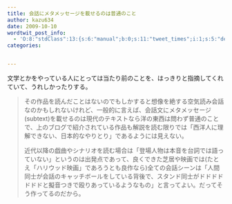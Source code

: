 ```yaml
---
title: 会話にメタメッセージを載せるのは普通のこと
author: kazu634
date: 2009-10-10
wordtwit_post_info:
  - 'O:8:"stdClass":13:{s:6:"manual";b:0;s:11:"tweet_times";i:1;s:5:"delay";i:0;s:7:"enabled";i:1;s:10:"separation";s:2:"60";s:7:"version";s:3:"3.7";s:14:"tweet_template";b:0;s:6:"status";i:2;s:6:"result";a:0:{}s:13:"tweet_counter";i:2;s:13:"tweet_log_ids";a:1:{i:0;i:4821;}s:9:"hash_tags";a:0:{}s:8:"accounts";a:1:{i:0;s:7:"kazu634";}}'
categories:


---
```

<div class="section">
<p>
    文学とかをやっている人にとっては当たり前のことを、はっきりと指摘してくれていて、うれしかったりする。
</p>
  
<blockquote>
<p>
      その作品を読んだことはないのでもしかすると想像を絶する空気読み会話なのかもしれないけれど、一般的に言えば、会話文にメタメッセージ(subtext)を載せるのは現代のテキストなら洋の東西は問わず普通のことで、上のブログで紹介されている作品も解説を読む限りでは「西洋人に理解できない、日本的なやりとり」であるようには見えない。
</p>
    
<p>
      近代以降の戯曲やシナリオを読む場合は「登場人物は本音を台詞では語っていない」というのは出発点であって、良くできた芝居や映画では(たとえ「ハリウッド映画」であろうとも良作なら)全ての会話シーンは「人間同士が会話のキャッチボールをしている背後で、スタンド同士がドドドドドドドと擬音つきで殴りあっているようなもの」と言ってよい。だってそう作ってるのだから。
</p>
</blockquote>
</div>
